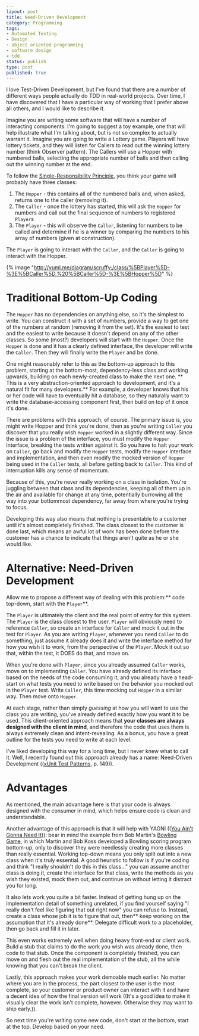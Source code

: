 ```yaml
---
layout: post
title: Need-Driven Development
category: Programming
tags:
- Automated Testing
- Design
- object oriented programming
- software design
- tdd
status: publish
type: post
published: true
---
```

I love Test-Driven Development, but I've found that there are a number of different ways people actually do TDD in real-world projects.  Over time, I have discovered that I have a particular way of working that I prefer above all others, and I would like to describe it.

Imagine you are writing some software that will have a number of interacting components.  I'm going to suggest a toy example, one that will help illustrate what I'm talking about, but is not so complex to actually warrant it.  Imagine you are going to write a Lottery game.  Players will have lottery tickets, and they will listen for Callers to read out the winning lottery number (think Observer pattern).  The Callers will use a Hopper with numbered balls, selecting the appropriate number of balls and then calling out the winning number at the end.

To follow the [Single-Responsibility Principle](http://en.wikipedia.org/wiki/Single_responsibility_principle"), you think your game will probably have three classes:

 1. The `Hopper` - this contains all of the numbered balls and, when asked, returns one to the caller (removing it).
 2. The `Caller` - once the lottery has started, this will ask the `Hopper` for numbers and call out the final sequence of numbers to registered `Player`s
 3. The `Player` - this will observe the `Caller`, listening for numbers to be called and determine if he is a winner by comparing the numbers to his array of numbers (given at construction).

The `Player` is going to interact with the `Caller`, and the `Caller` is going to interact with the Hopper.

{% image "http://yuml.me/diagram/scruffy;/class/%5BPlayer%5D-%3E%5BCaller%5D,%20%5BCaller%5D-%3E%5BHopper%5D" %}

# Traditional Bottom-Up Coding

The `Hopper` has no dependencies on anything else, so it's the simplest to write.  You can construct it with a set of numbers, provide a way to get one of the numbers at random (removing it from the set).  It's the easiest to test and the easiest to write because it doesn't depend on any of the other classes.  So some (most?) developers will start with the `Hopper`.  Once the `Hopper` is done and it has a clearly defined interface, the developer will write the `Caller`.  Then they will finally write the `Player` and be done.

One might reasonably refer to this as the bottom-up approach to this problem, starting at the bottom-most, dependency-less class and working upwards, building on each newly-created class to make the next one. ** This is a very abstraction-oriented approach to development, and it's a natural fit for many developers.**  For example, a developer knows that his or her code will have to eventually hit a database, so they naturally want to write the database-accessing component first, then build on top of it once it's done.

There are problems with this approach, of course.  The primary issue is, you might write Hopper and think you're done, then as you're writing `Caller` you discover that you really wish `Hopper` worked in a slightly different way.  Since the issue is a problem of the interface, you must modify the `Hopper` interface, breaking the tests written against it.  So you have to halt your work on `Caller`, go back and modify the `Hopper` tests, modify the `Hopper` interface and implementation, and then even modify the mocked version of `Hopper` being used in the `Caller` tests, all before getting back to `Caller`.  This kind of interruption kills any sense of momentum.

Because of this, you're never really working on a class in isolation.  You're juggling between that class and its dependencies, keeping all of them up in the air and available for change at any time, potentially burrowing all the way into your bottommost dependency, far away from where you're trying to focus.

Developing this way also means that nothing is presentable to a customer until it's almost completely finished.  The class closest to the customer is done last, which means an awful lot of work has been done before the customer has a chance to indicate that things aren't quite as he or she would like.

# Alternative: Need-Driven Development

Allow me to propose a different way of dealing with this problem:** code top-down, start with the `Player`**.

The `Player` is ultimately the client and the real point of entry for this system.  The `Player` is the class closest to the user.  `Player` will obviously need to reference `Caller`, so create an interface for `Caller` and mock it out in the test for `Player`.  As you are writing `Player`, whenever you need `Caller` to do something, just assume it already does it and write the interface method for how you wish it to work, from the perspective of the `Player`.  Mock it out so that, within the test, it DOES do that, and move on.

When you're done with `Player`, since you already assumed `Caller` works, move on to implementing `Caller`.  You have already defined its interface based on the needs of the code consuming it, and you already have a head-start on what tests you need to write based on the behavior you mocked out in the `Player` test.  Write `Caller`, this time mocking out `Hopper` in a similar way.  Then move onto `Hopper`.

At each stage, rather than simply _guessing_ at how you will want to use the class you are writing, you've already defined exactly how you want it to be used.  This client-oriented approach means that **your classes are always designed with the client in mind**, and therefore the code that uses them is always extremely clean and intent-revealing.  As a bonus, you have a great outline for the tests you need to write at each level.

I've liked developing this way for a long time, but I never knew what to call it.  Well, I recently found out this approach already has a name: Need-Driven Development (([xUnit Test Patterns](http://www.amazon.com/xUnit-Test-Patterns-Refactoring-Code/dp/0131495054"), p. 149)).

# Advantages

As mentioned, the main advantage here is that your code is always designed with the consumer in mind, which helps ensure code is clean and understandable.

Another advantage of this approach is that it will help with YAGNI (([You Ain't Gonna Need It](http://en.wikipedia.org/wiki/You_ain't_gonna_need_it"))): bear in mind the example from Bob Martin's [Bowling Game](http://www.objectmentor.com/resources/articles/xpepisode.htm"), in which Martin and Bob Koss developed a Bowling scoring program bottom-up, only to discover they were needlessly creating more classes than really essential.  Working top-down means you only split out into a new class when it's truly essential.  A good heuristic to follow is if you're coding and think "I really shouldn't do this in this class..." you can assume another class is doing it, create the interface for that class, write the methods as you wish they existed, mock them out, and continue on without letting it distract you for long.

It also lets work you quite a bit faster.  Instead of getting hung up on the implementation detail of something unrelated, if you find yourself saying "I really don't feel like figuring that out right now" you can refuse to.  Instead, create a class whose job it is to figure that out, then** keep working on the assumption that it's already done**.  Delegate difficult work to a placeholder, then go back and fill it in later.

This even works extremely well when doing heavy front-end or client work.  Build a stub that claims to do the work you wish was already done, then code to that stub.  Once the component is completely finished, you can move on and flesh out the real implementation of the stub, all the while knowing that you can't break the client.

Lastly, this approach makes your work demoable much earlier.  No matter where you are in the process, the part closest to the user is the most complete, so your customer or product owner can interact with it and have a decent idea of how the final version will work ((It's a good idea to make it visually clear the work isn't complete, however.  Otherwise they may want to ship early.)).

So next time you're writing some new code, don't start at the bottom, start at the top.  Develop based on your need.


